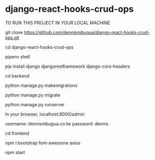 # django-react-hooks-crud-ops

TO RUN THIS PROJECT IN YOUR LOCAL MACHINE

git clone https://github.com/dennismbugua/django-react-hooks-crud-ops.git

cd django-react-hooks-crud-ops

pipenv shell

pip install django djangorestframework django-cors-headers

cd backend

python manage.py makemigrations

python manage.py migrate

python manage.py runserver

In your browser, localhost:8000/admin

username: dennismbugua.co.ke
password: dennis

cd frontend

npm i bootstrap font-awesome axios

npm start
